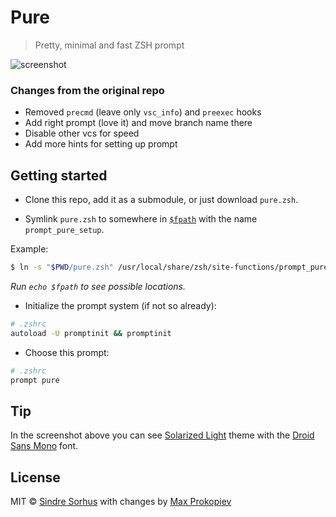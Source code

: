 # Pure

> Pretty, minimal and fast ZSH prompt

![screenshot](pure:.png)

### Changes from the original repo

- Removed `precmd` (leave only `vsc_info`) and `preexec` hooks
- Add right prompt (love it) and move branch name there
- Disable other vcs for speed
- Add more hints for setting up prompt

## Getting started

- Clone this repo, add it as a submodule, or just download `pure.zsh`.

- Symlink `pure.zsh` to somewhere in [`$fpath`](http://www.refining-linux.org/archives/46/ZSH-Gem-12-Autoloading-functions/) with the name `prompt_pure_setup`.

Example:

```sh
$ ln -s "$PWD/pure.zsh" /usr/local/share/zsh/site-functions/prompt_pure_setup
```
*Run `echo $fpath` to see possible locations.*

- Initialize the prompt system (if not so already):

```sh
# .zshrc
autoload -U promptinit && promptinit
```

- Choose this prompt:

```sh
# .zshrc
prompt pure
```

## Tip

In the screenshot above you can see [Solarized Light](http://ethanschoonover.com/solarized) theme with the [Droid Sans Mono](http://www.google.com/webfonts/specimen/Droid+Sans+Mono) font.

## License

MIT © [Sindre Sorhus](http://sindresorhus.com)
with changes by [Max Prokopiev](http://maxprokopiev.com)
